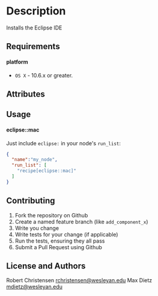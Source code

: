 Description
===========
Installs the Eclipse IDE

Requirements
------------
#### platform
- `OS X` - 10.6.x or greater.

Attributes
----------

Usage
-----
#### eclipse::mac

Just include `eclipse:` in your node's `run_list`:

```json
{
  "name":"my_node",
  "run_list": [
    "recipe[eclipse::mac]"
  ]
}
```

Contributing
------------

1. Fork the repository on Github
2. Create a named feature branch (like `add_component_x`)
3. Write you change
4. Write tests for your change (if applicable)
5. Run the tests, ensuring they all pass
6. Submit a Pull Request using Github

License and Authors
-------------------
Robert Christensen <rchristensen@wesleyan.edu> 
Max Dietz <mdietz@wesleyan.edu>
